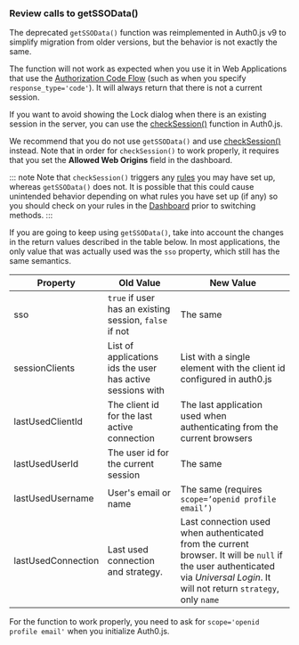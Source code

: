 ### Review calls to getSSOData()

The deprecated `getSSOData()` function was reimplemented in Auth0.js v9 to simplify migration from older versions, but the behavior is not exactly the same. 

The function will not work as expected when you use it in Web Applications that use the [Authorization Code Flow](/flows/concepts/auth-code) (such as when you specify `response_type='code'`). It will always return that there is not a current session.

If you want to avoid showing the Lock dialog when there is an existing session in the server, you can use the [checkSession()](/libraries/auth0js#using-checksession-to-acquire-new-tokens) function in Auth0.js.

We recommend that you do not use `getSSOData()` and use [checkSession()](/libraries/auth0js#using-checksession-to-acquire-new-tokens) instead. Note that in order for `checkSession()` to work properly, it requires that you set the **Allowed Web Origins** field in the dashboard.

::: note
Note that `checkSession()` triggers any [rules](/rules) you may have set up, whereas `getSSOData()` does not. It is possible that this could cause unintended behavior depending on what rules you have set up (if any) so you should check on your rules in the [Dashboard](${manage_url}/#/rules) prior to switching methods.
:::

If you are going to keep using `getSSOData()`, take into account the changes in the return values described in the table below. In most applications, the only value that was actually used was the `sso` property, which still has the same semantics. 

| **Property** | **Old Value** | **New Value** |
| --- | --- | --- |
| sso | `true` if user has an existing session, `false` if not | The same |
| sessionClients | List of applications ids the user has active sessions with | List with a single element with the client id configured in auth0.js |
| lastUsedClientId | The client id for the last active connection | The last application used when authenticating from the current browsers |
| lastUsedUserId | The user id for the current session | The same  |
| lastUsedUsername | User's email or name | The same (requires `scope=’openid profile email’)` |
| lastUsedConnection | Last used connection and strategy. | Last connection used when authenticated from the current browser. It will be `null` if the user authenticated via <dfn data-key="universal-login">Universal Login</dfn>. It will not return `strategy`, only `name` |

For the function to work properly, you need to ask for `scope='openid profile email'` when you initialize Auth0.js.
